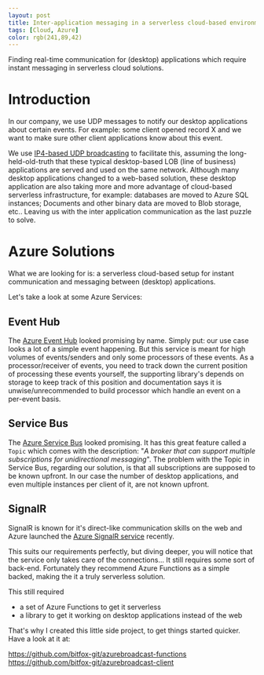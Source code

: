 ```yaml
---
layout: post
title: Inter-application messaging in a serverless cloud-based environment.
tags: [Cloud, Azure]
color: rgb(241,89,42)
---
```


Finding real-time communication for (desktop) applications which require instant messaging in serverless cloud solutions. 
<!--more-->

# Introduction
In our company, we use UDP messages to notify our desktop applications about certain events. For example: some client opened record X and we want to make sure other client applications know about this event.

We use [IP4-based UDP broadcasting](https://en.wikipedia.org/wiki/Broadcast_address) to facilitate this, assuming the long-held-old-truth that these typical desktop-based LOB (line of business) applications are served and used on the same network. Although many desktop applications changed to a web-based solution, these desktop application are also taking more and more advantage of cloud-based serverless infrastructure, for example: databases are moved to Azure SQL instances; Documents and other binary data are moved to Blob storage, etc.. Leaving us with the inter application communication as the last puzzle to solve.

# Azure Solutions

What we are looking for is: a serverless cloud-based setup for instant communication and messaging between (desktop) applications.

Let's take a look at some Azure Services:

## Event Hub 

The [Azure Event Hub](https://azure.microsoft.com/en-us/services/event-hubs/) looked promising by name. Simply put: our use case looks a lot of a simple event happening. But this service is meant for high volumes of events/senders and only some processors of these events. As a processor/receiver of events, you need to track down the current position of processing these events yourself, the supporting library's depends on storage to keep track of this position and documentation says it is unwise/unrecommended to build processor which handle an event on a per-event basis.  

## Service Bus

The [Azure Service Bus](https://azure.microsoft.com/en-us/services/service-bus/) looked promising. It has this great feature called a `Topic` which comes with the description: "*A broker that can support multiple subscriptions for unidirectional messaging*". The problem with the Topic in Service Bus, regarding our solution, is that all subscriptions are supposed to be known upfront. In our case the number of desktop applications, and even multiple instances per client of it, are not known upfront.  

## SignalR

SignalR is known for it's direct-like communication skills on the web and Azure launched the [Azure SignalR service](https://azure.microsoft.com/en-us/services/signalr-service/) recently. 

This suits our requirements perfectly, but diving deeper, you will notice that the service only takes care of the connections... It still requires some sort of back-end. Fortunately they recommend Azure Functions as a simple backed, making the it a truly serverless solution.

This still required
- a set of Azure Functions to get it serverless
- a library to get it working on desktop applications instead of the web

That's why I created this little side project, to get things started quicker. 
Have a look at it at:

https://github.com/bitfox-git/azurebroadcast-functions
https://github.com/bitfox-git/azurebroadcast-client 

